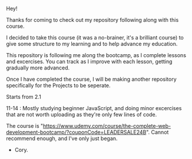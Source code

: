Hey!

Thanks for coming to check out my repository following along with this course. 

I decided to take this course (it was a no-brainer, it's a brilliant course) to give some structure to my learning and to help advance my education. 

This repository is following me along the bootcamp, as I complete lessons and excercises. You can track as I improve with each lesson, getting gradually more advanced.

Once I have completed the course, I will be making another repository specifically for the Projects to be seperate.

 Starts from 2.1

 11-14 : Mostly studying beginner JavaScript, and doing minor excercises that are not worth uploading as they're only few lines of code.

The course is "https://www.udemy.com/course/the-complete-web-development-bootcamp/?couponCode=LEADERSALE24B". Cannot recommend enough, and I've only just began.

- Cory.
